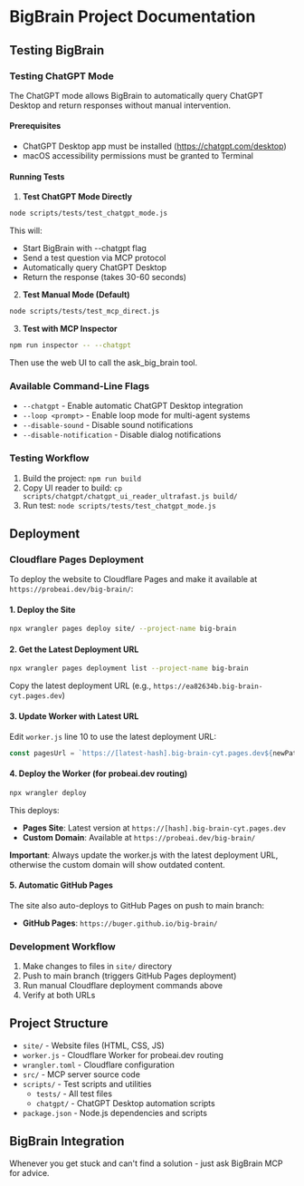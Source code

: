 # BigBrain Project Documentation

## Testing BigBrain

### Testing ChatGPT Mode

The ChatGPT mode allows BigBrain to automatically query ChatGPT Desktop and return responses without manual intervention.

#### Prerequisites
- ChatGPT Desktop app must be installed (https://chatgpt.com/desktop)
- macOS accessibility permissions must be granted to Terminal

#### Running Tests

1. **Test ChatGPT Mode Directly**
```bash
node scripts/tests/test_chatgpt_mode.js
```
This will:
- Start BigBrain with --chatgpt flag
- Send a test question via MCP protocol
- Automatically query ChatGPT Desktop
- Return the response (takes 30-60 seconds)

2. **Test Manual Mode (Default)**
```bash
node scripts/tests/test_mcp_direct.js
```

3. **Test with MCP Inspector**
```bash
npm run inspector -- --chatgpt
```
Then use the web UI to call the ask_big_brain tool.

### Available Command-Line Flags
- `--chatgpt` - Enable automatic ChatGPT Desktop integration
- `--loop <prompt>` - Enable loop mode for multi-agent systems
- `--disable-sound` - Disable sound notifications
- `--disable-notification` - Disable dialog notifications

### Testing Workflow
1. Build the project: `npm run build`
2. Copy UI reader to build: `cp scripts/chatgpt/chatgpt_ui_reader_ultrafast.js build/`
3. Run test: `node scripts/tests/test_chatgpt_mode.js`

## Deployment

### Cloudflare Pages Deployment

To deploy the website to Cloudflare Pages and make it available at `https://probeai.dev/big-brain/`:

#### 1. Deploy the Site
```bash
npx wrangler pages deploy site/ --project-name big-brain
```

#### 2. Get the Latest Deployment URL
```bash
npx wrangler pages deployment list --project-name big-brain
```
Copy the latest deployment URL (e.g., `https://ea82634b.big-brain-cyt.pages.dev`)

#### 3. Update Worker with Latest URL
Edit `worker.js` line 10 to use the latest deployment URL:
```javascript
const pagesUrl = `https://[latest-hash].big-brain-cyt.pages.dev${newPath}${url.search}`;
```

#### 4. Deploy the Worker (for probeai.dev routing)
```bash
npx wrangler deploy
```

This deploys:
- **Pages Site**: Latest version at `https://[hash].big-brain-cyt.pages.dev`
- **Custom Domain**: Available at `https://probeai.dev/big-brain/`

**Important**: Always update the worker.js with the latest deployment URL, otherwise the custom domain will show outdated content.

#### 5. Automatic GitHub Pages
The site also auto-deploys to GitHub Pages on push to main branch:
- **GitHub Pages**: `https://buger.github.io/big-brain/`

### Development Workflow

1. Make changes to files in `site/` directory
2. Push to main branch (triggers GitHub Pages deployment)
3. Run manual Cloudflare deployment commands above
4. Verify at both URLs

## Project Structure

- `site/` - Website files (HTML, CSS, JS)
- `worker.js` - Cloudflare Worker for probeai.dev routing
- `wrangler.toml` - Cloudflare configuration
- `src/` - MCP server source code
- `scripts/` - Test scripts and utilities
  - `tests/` - All test files
  - `chatgpt/` - ChatGPT Desktop automation scripts
- `package.json` - Node.js dependencies and scripts

## BigBrain Integration

Whenever you get stuck and can't find a solution - just ask BigBrain MCP for advice.